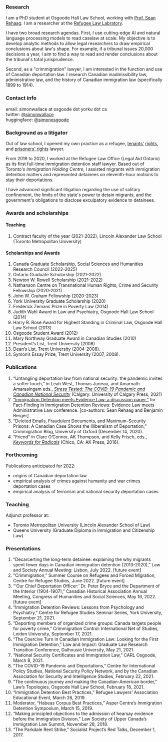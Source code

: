 ### Research

I am a PhD student at Osgoode Hall Law School, working with [Prof. Sean Rehaag](https://www.osgoode.yorku.ca/faculty-and-staff/rehaag-sean/). I am a researcher at the [Refugee Law Labratory](https://refugeelab.ca). 

I have two broad research agendas. First, I use cutting-edge AI and natural language processing models to read caselaw at scale. My objective is to develop analytic methods to allow legal researchers to draw empirical conclusions about law's shape. For example, if a tribunal issues 20,000 decisions a year, I aim to find a way to read and render conclusions about the tribunal's total jurisprudence.

Second, as a "crimmigration" lawyer, I am interested in the function and use of Canadian deportation law. I research Canadian inadmissibility law, administrative law, and the history of Canadian immigration law (specifically 1899 to 1914).

### Contact info
email: simonwallace at osgoode dot yorku dot ca <br>
twitter: [@simonwallace](https://twitter.com/SimonWallace) <br>
huggingface: [@simonosgoode](https://huggingface.co/simonosgoode) <br>

### Background as a litigator

Out of law school, I opened my own practice as a refugee, [tenants'](https://www.thestar.com/news/gta/2017/02/08/parkdale-tenants-take-to-the-street-to-fight-rent-hike.html) [rights](https://www.cbc.ca/radio/asithappens/friday-detroit-water-update-roma-attack-swedish-real-estate-company-and-more-1.2903412/toronto-s-parkdale-residents-fear-radical-gentrification-as-european-company-buys-up-thousands-of-apartments-1.2903419), and [prisoners' rights](https://www.canlii.org/en/ca/scc/doc/2019/2019scc29/2019scc29.html?autocompleteStr=chhina&autocompletePos=1) lawyer.

From 2019 to 2020, I worked at the Refugee Law Office (Legal Aid Ontario) as its first full-time immigration detention staff lawyer. Based out of Toronto's _Immigration Holding Centre_, I assisted migrants with  immigration detention matters and represented detainees on eleventh-hour motions to stay their deportations. 

I have advanced significant litigation regarding the use of solitary confinement, the limits of the state's power to detain migrants, and the government's obligations to disclose exculpatory evidence to detainees. 

### Awards and scholarships
#### Teaching
1. Contract faculty of the year (2021-2022), Lincoln Alexander Law School (Toronto Metropolitan University)

#### Scholarships and Awards
1. Canada Graduate Scholarship, Social Sciences and Humanities Research Council (2022-2025)
2. Ontario Graduate Scholarship (2021-2022)
3. Newton W. Rowell Scholarship (2021-2022)
4. Nathanson Centre on Transnational Human Rights, Crime and Security Fellowship (2020-2021)
5. John W. Graham Fellowship (2020-2023)
6. York University Graduate Scholarship (2020)
7. Frederick Zemans Prize in Poverty Law (2014)
8. Judith Wahl Award in Law and Psychiatry, Osgoode Hall Law School (2014)
9. Harry R. Rose Award for Highest Standing in Criminal Law, Osgoode Hall Law School (2013)
10. Osgoode Student Award (2012)
11. Mary Northway Graduate Award in Canadian Studies (2010)
12. President’s List, Trent University (2008)
13. Dean’s List, Trent University (2004-2008).
14. Symon’s Essay Prize, Trent University (2007, 2008).

### Publications
1. “Untangling deportation law from national security: the pandemic invites a softer touch,” in Leah West, Thomas Juneau, and Amarnath Amarasingam eds., [_Stress Tested: The COVID-19 Pandemic and Canadian National Security_](https://prism.ucalgary.ca/bitstream/handle/1880/114134/9781773852447_OA.pdf) (Calgary: University of Calgary Press, 2021)
2. [“Immigration Detention meets Evidence Law: a discussion paper,”](https://papers.ssrn.com/sol3/papers.cfm?abstract_id=3915791) for Fact-Finding in Immigration Detention Reviews: Evidence Law meets Administrative Law conference. [co-authors: Sean Rehaag and Benjamin Berger]
3. “Deleted Emails, Fraudulent Documents, and Maximum-Security Prisons: A Canadian Case Shows the Illiberalism of Deportation,” Crimmigration Blog, University of Oxford (December 14, 2020).
4. “Friend” in Clare O’Connor, AK Thompson, and Kelly Frisch, eds., [_Keywords for Radicals_](https://www.akpress.org/keywords-for-radicals.html) (Chico, CA: AK Press, 2016).

### Forthcoming
Publications anticipated for 2022:
- origins of Canadian deportation law
- empirical analysis of crimes against humanity and war crimes deportation cases
- empirical analysis of terrorism and national security deportation cases

### Teaching
Adjunct professor at:
- Toronto Metropolitan University (Lincoln Alexander School of Law) 
- Queens University (Graduate Diploma in Immigration and Citizenship Law)

### Presentations
1. “Decarcerting the long-term detainee: explaining the why migrants spent fewer days in Canadian immigration detention (2013-2020),” Law and Society Annual Meeting: Lisbon, July 2022. [future event]
2. “Crimmigration,” Summer Course on Refugees and Forced Migration, Centre for Refugee Studies, June 2022. [future event]
3. “‘Our Chief Deportation Officer:’ Dr. Peter Bryce and the Department of the Interior (1904-1907),” Canadian Historical Association Annual Meeting, Congress of Humanities and Social Sciences, May 16, 2022. [future event]
4. “Immigration Detention Reviews: Lessons from Psychology and Psychiatry,” Centre for Refugee Studies Seminar Series, York University, September 21, 2021.
5. “Deporting members of organized crime groups: Canada targets people for poverty crime,” Crimmigration Control: International Net of Studies, Leiden University, September 17, 2021.
6. “The Coercive Turn in Canadian Immigration Law: Looking for the First Immigration Detention,” Law and Impact: Graduate Law Research Transition Conference, Dalhousie University, May 21, 2021.
7. “National Security Certificates and Immigration Law,” CARL Osgoode, March 8, 2021.
8. “The COVID-19 Pandemic and Deportations,” Centre for International Policy Studies, National Security Policy Network, and by the Canadian Association for Security and Intelligence Studies, February 22, 2021.
9. “The continuous journey and making the Canadian-American border,” Law’s Topologies, Osgoode Hall Law School, February 18, 2021.
10. “Immigration Detention Best Practices,” Refugee Lawyers’ Association Educational Event, March 26, 2019.
11. Moderator, “Habeas Corpus Best Practices,” Asper Centre’s Immigration Detention Symposium, March 15, 2019.
12. “Making principled objections to the admission of hearsay evidence before the Immigration Division,” Law Society of Upper Canada’s Immigration Law Summit, November 28, 2018.
13. “The Parkdale Rent Strike,” Socialist Project’s Red Talks, December 1, 2017.
